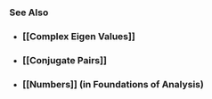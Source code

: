 ### See Also

- ### [[Complex Eigen Values]]

- ### [[Conjugate Pairs]]

- ### [[Numbers]] (in Foundations of Analysis)